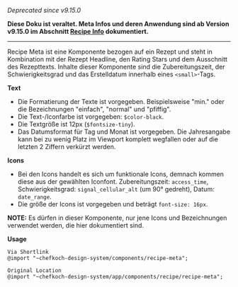 *Deprecated since v9.15.0*

**Diese Doku ist veraltet. Meta Infos und deren Anwendung sind ab Version v9.15.0 im Abschnitt [Recipe Info](#group-recipe-info-component-meta) dokumentiert.**

---

Recipe Meta ist eine Komponente bezogen auf ein Rezept und steht in Kombination mit der Rezept Headline, den Rating Stars und dem Ausschnitt des Rezepttexts.
Inhalte dieser Komponente sind die Zubereitungszeit, der Schwierigkeitsgrad und das Erstelldatum innerhalb eines `<small>`-Tags.

__Text__  
- Die Formatierung der Texte ist vorgegeben. Beispielsweise "min." oder die Bezeichnungen "einfach", "normal" und "pfiffig".
- Die Text-/Iconfarbe ist vorgegeben: `$color-black`.
- Die Textgröße ist 12px (`$fontsize-tiny`).
- Das Datumsformat für Tag und Monat ist vorgegeben. Die Jahresangabe kann bei zu wenig Platz im Viewport komplett wegfallen oder auf die letzten 2 Ziffern verkürzt werden.

__Icons__  
- Bei den Icons handelt es sich um funktionale Icons, demnach kommen diese aus der gewählten Iconfont. Zubereitungszeit: `access_time`, Schwierigkeitsgrad: `signal_cellular_alt` (um 90° gedreht), Datum: `date_range`.
- Die größe der Icons ist vorgegeben und beträgt `font-size: 16px`.


__NOTE:__ Es dürfen in dieser Komponente, nur jene Icons und Bezeichnungen verwendet werden, die hier dokumentiert sind. 

__Usage__  
    
    Via Shortlink
    @import "~chefkoch-design-system/components/recipe-meta";
    
    Original Location
    @import "~chefkoch-design-system/app/components/recipe/recipe-meta";

